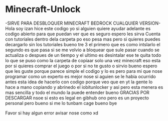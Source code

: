 # Minecraft-Unlock
-SIRVE PARA DESBLOQUER MINECRAFT BEDROCK CUALQUIER VERSION- Hola soy izan hice este codigo yo si alguien quiere ayudar adelante es codigo abierto para que puedan ver que es seguro espero les sirva
Cuenta con tutoriales dentro dela carpeta po eso pesa mas pero si quieres puedes decargarlo sin los tutoriales bueno tre 3 el primero que es como intslarlo el segundo es que pasa si se me volvio a bloquear que sule pasar cuando se actualiza o despues de un tiempo y el ultimo es desintalar ese te quita todo lo que se puso como la carpeta de copiaar solo una vez minecraft eso esta por si quieres comprar el juego o por si no te gusto o sirvio bueno espero que les guste porque parece simple el codigo y lo es pero para mi que nose programar como un experto es mejor nose si aguien se le habia ocurrido antes esta idea de hacerlo con codigo porque veo que en yt la gente lo hace a mano copiando y abrinedo el iobitunlocker y asi pero esta menera es mas sencilla y todo el mundo la puede entender bueno GRACIAS POR DESCARGAR nsoe si esto es legal en gibhub ono pero es un proyecto personal pero bueno si me lo tunbam cage bueno bye

Favor si hay algun error avisar nose como xd
